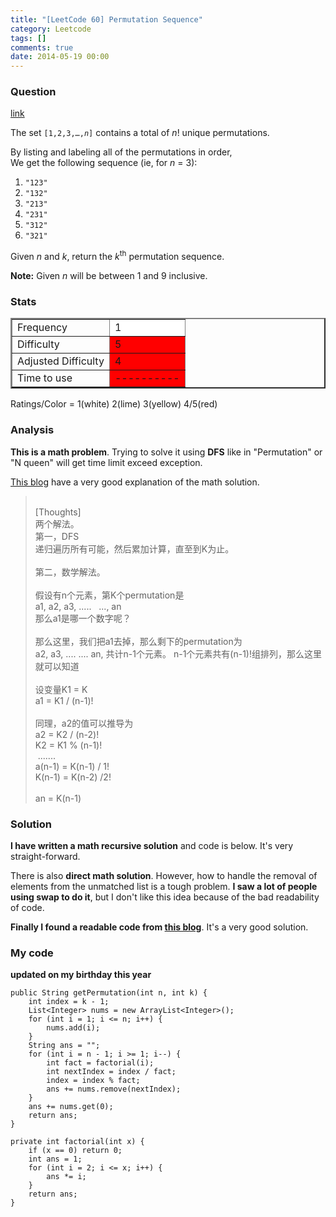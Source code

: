 ```yaml
---
title: "[LeetCode 60] Permutation Sequence"
category: Leetcode
tags: []
comments: true
date: 2014-05-19 00:00
---
```



### Question

[link](http://oj.leetcode.com/problems/permutation-sequence/)

<div class="question-content">
            <p></p><p>The set <code>[1,2,3,…,<i>n</i>]</code> contains a total of <i>n</i>! unique permutations.</p>

<p>By listing and labeling all of the permutations in order,<br>
We get the following sequence (ie, for <i>n</i> = 3):
</p><ol>
<li><code>"123"</code></li>
<li><code>"132"</code></li>
<li><code>"213"</code></li>
<li><code>"231"</code></li>
<li><code>"312"</code></li>
<li><code>"321"</code></li>
</ol>
<p></p>

<p>Given <i>n</i> and <i>k</i>, return the <i>k</i><sup>th</sup> permutation sequence.</p>

<p><b>Note:</b> Given <i>n</i> will be between 1 and 9 inclusive.</p><p></p>
          </div>

### Stats

<table border="2">
	<tr>
		<td>Frequency</td>
		<td bgcolor="white">1</td>
	</tr>
	<tr>
		<td>Difficulty</td>
		<td bgcolor="red">5</td>
	</tr>
	<tr>
		<td>Adjusted Difficulty</td>
		<td bgcolor="red">4</td>
	</tr>
	<tr>
		<td>Time to use</td>
		<td bgcolor="red">----------</td>
	</tr>
</table>

Ratings/Color = 1(white) 2(lime) 3(yellow) 4/5(red)

### Analysis

**This is a math problem**. Trying to solve it using **DFS** like in "Permutation" or "N queen" will get time limit exceed exception.

[This blog](http://fisherlei.blogspot.sg/2013/04/leetcode-permutation-sequence-solution.html) have a very good explanation of the math solution.

<blockquote cite="http://fisherlei.blogspot.sg/2013/04/leetcode-permutation-sequence-solution.html">
    <div>
        <br>[Thoughts]
        <br>两个解法。
        <br>第一，DFS
        <br>递归遍历所有可能，然后累加计算，直至到K为止。
        <br>
        <br>第二，数学解法。
        <br>
        <br>假设有n个元素，第K个permutation是
        <br>a1, a2, a3, ..... &nbsp; ..., an
        <br>那么a1是哪一个数字呢？
        <br>
        <br>那么这里，我们把a1去掉，那么剩下的permutation为
        <br>a2, a3, .... .... an, 共计n-1个元素。 n-1个元素共有(n-1)!组排列，那么这里就可以知道
        <br>
        <br>设变量K1 = K
        <br>a1 = K1 / (n-1)!
        <br>
        <br>同理，a2的值可以推导为
        <br>a2 = K2 / (n-2)!
        <br>K2 = K1 % (n-1)!
        <br>&nbsp;.......
        <br>a(n-1) = K(n-1) / 1!
        <br>K(n-1) = K(n-2) /2!
        <br>
        <br>an = K(n-1)
    </div>
</blockquote>

### Solution

**I have written a math recursive solution** and code is below. It's very straight-forward.

There is also **direct math solution**. However, how to handle the removal of elements from the unmatched list is a tough problem. **I saw a lot of people using swap to do it**, but I don't like this idea because of the bad readability of code.

**Finally I found a readable code from [this blog](http://xiaochongzhang.me/blog/?p=693)**. It's a very good solution.

### My code

**updated on my birthday this year**

    public String getPermutation(int n, int k) {
        int index = k - 1;
        List<Integer> nums = new ArrayList<Integer>();
        for (int i = 1; i <= n; i++) {
            nums.add(i);
        }
        String ans = "";
        for (int i = n - 1; i >= 1; i--) {
            int fact = factorial(i);
            int nextIndex = index / fact;
            index = index % fact;
            ans += nums.remove(nextIndex);
        }
        ans += nums.get(0);
        return ans;
    }

    private int factorial(int x) {
        if (x == 0) return 0;
        int ans = 1;
        for (int i = 2; i <= x; i++) {
            ans *= i;
        }
        return ans;
    }
